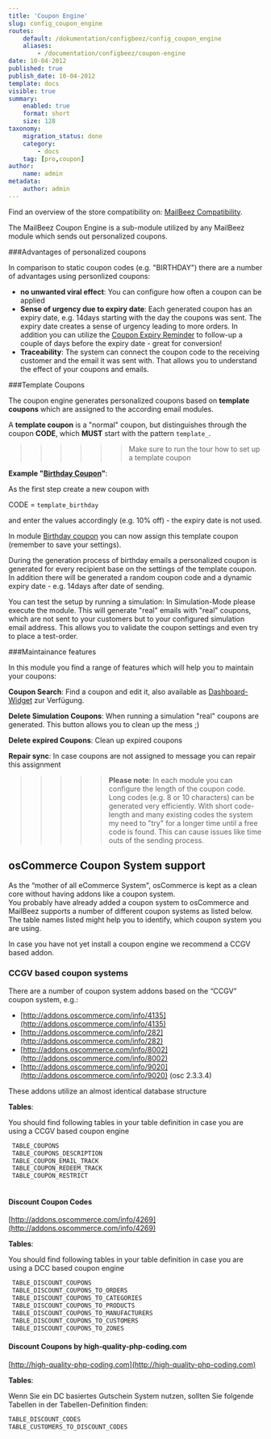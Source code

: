 ```yaml
---
title: 'Coupon Engine'
slug: config_coupon_engine
routes:
    default: /dokumentation/configbeez/config_coupon_engine
    aliases:
        - /documentation/configbeez/coupon-engine
date: 10-04-2012
published: true
publish_date: 10-04-2012
template: docs
visible: true
summary:
    enabled: true
    format: short
    size: 128
taxonomy:
    migration_status: done
    category:
        - docs
    tag: [pro,coupon]
author:
    name: admin
metadata:
    author: admin
---
```


Find an overview of the store compatibility on: [MailBeez Compatibility](/documentation/compatibility/).

The MailBeez Coupon Engine is a sub-module utilized by any MailBeez module which sends out personalized coupons.



###Advantages of personalized coupons

In comparison to static coupon codes (e.g. "BIRTHDAY") there are a number of advantages using personlized coupons:

- **no unwanted viral effect**: You can configure how often a coupon can be applied
- **Sense of urgency due to expiry date**: Each generated coupon has an expiry date, e.g. 14days starting with the day the coupons was sent. The expiry date creates a sense of urgency leading to more orders. In addition you can utilize the [Coupon Expiry Reminder](/documentation/mailbeez/coupon_expire) to follow-up a couple of days before the expiry date - great for conversion!
- **Traceability**: The system can connect the coupon code to the receiving customer and the email it was sent with. That allows you to understand the effect of your coupons and emails.



###Template Coupons

The coupon engine generates personalized coupons based on **template coupons** which are assigned to the according email modules.
 
A **template coupon** is a "normal" coupon, but distinguishes through the coupon **CODE**, which **MUST** start with the pattern `template_`.

>>>>>>Make sure to run the tour how to set up a template coupon
 
**Example "[Birthday Coupon](/documentation/mailbeez/coupon_birthday)"**:

As the first step create a new coupon with 

CODE = `template_birthday`

and enter the values accordingly (e.g. 10% off) - the expiry date is not used.

In module [Birthday coupon](/documentation/mailbeez/coupon_birthday) you can now assign this template coupon (remember to save your settings).

During the generation process of birthday emails a personalized coupon is generated for every recipient base on the settings of the template coupon. In addition there will be generated a random coupon code and a dynamic expiry date - e.g. 14days after date of sending.

You can test the setup by running a simulation: In Simulation-Mode please execute the module. This will generate "real" emails with "real" coupons, which are not sent to your customers but to your configured simulation email address. This allows you to validate the coupon settings and even try to place a test-order.



###Maintainance features

In this module you find a range of features which will help you to maintain your coupons:
 

**Coupon Search**: Find a coupon and edit it, also available as [Dashboard-Widget](/documentation/dashboardbeez/dashboard_coupon_admin) zur Verfügung.

**Delete Simulation Coupons**: When running a simulation "real" coupons are generated. This button allows you to clean up the mess ;)

**Delete expired Coupons**: Clean up expired coupons

**Repair sync**: In case coupons are not assigned to message you can repair this assignment


>>>>>**Please note**: In each module you can configure the length of the coupon code. Long codes (e.g. 8 or 10 characters) can be generated very efficiently. With short code-length and many existing codes the system my need to "try" for a longer time until a free code is found. This can cause issues like time outs of the sending process.

## osCommerce Coupon System support

As the “mother of all eCommerce System", osCommerce is kept as a clean core without having addons like a coupon system.  
 You probably have already added a coupon system to osCommerce and MailBeez supports a number of different coupon systems as listed below. The table names listed might help you to identify, which coupon system you are using.

In case you have not yet install a coupon engine we recommend a CCGV based addon.

### CCGV based coupon systems

There are a number of coupon system addons based on the “CCGV” coupon system, e.g.:

- [http://addons.oscommerce.com/info/4135](http://addons.oscommerce.com/info/4135)  
- [http://addons.oscommerce.com/info/282](http://addons.oscommerce.com/info/282)  
- [http://addons.oscommerce.com/info/8002](http://addons.oscommerce.com/info/8002)  
- [http://addons.oscommerce.com/info/9020](http://addons.oscommerce.com/info/9020) (osc 2.3.3.4)

These addons utilize an almost identical database structure

**Tables**:

You should find following tables in your table definition in case you are using a CCGV based coupon engine

```bash
 TABLE_COUPONS
 TABLE_COUPONS_DESCRIPTION
 TABLE_COUPON_EMAIL_TRACK
 TABLE_COUPON_REDEEM_TRACK
 TABLE_COUPON_RESTRICT
 
```

#### Discount Coupon Codes

[http://addons.oscommerce.com/info/4269](http://addons.oscommerce.com/info/4269)

**Tables**:

You should find following tables in your table definition in case you are using a DCC based coupon engine


```bash
 TABLE_DISCOUNT_COUPONS
 TABLE_DISCOUNT_COUPONS_TO_ORDERS
 TABLE_DISCOUNT_COUPONS_TO_CATEGORIES
 TABLE_DISCOUNT_COUPONS_TO_PRODUCTS
 TABLE_DISCOUNT_COUPONS_TO_MANUFACTURERS
 TABLE_DISCOUNT_COUPONS_TO_CUSTOMERS
 TABLE_DISCOUNT_COUPONS_TO_ZONES
```

#### Discount Coupons by high-quality-php-coding.com

[http://high-quality-php-coding.com](http://high-quality-php-coding.com)

**Tables**:

Wenn Sie ein DC basiertes Gutschein System nutzen, sollten Sie folgende Tabellen in der Tabellen-Definition finden:



```bash
TABLE_DISCOUNT_CODES
TABLE_CUSTOMERS_TO_DISCOUNT_CODES
```

